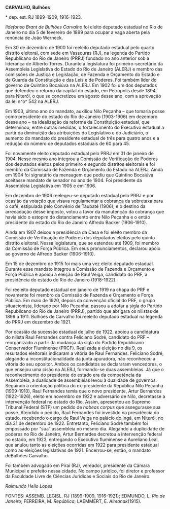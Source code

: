**CARVALHO, Bulhões**

\* dep. est. RJ 1899-1909, 1916-1923.

*Ildefonso Brant de Bulhões Carvalho* foi eleito deputado estadual no
Rio de Janeiro no dia 5 de fevereiro de 1899 para ocupar a vaga aberta
pela renúncia de João Werneck.

Em 30 de dezembro de 1900 foi reeleito deputado estadual pelo quarto
distrito eleitoral, com sede em Vassouras (RJ), na legenda do Partido
Republicano do Rio de Janeiro (PRRJ) fundado no ano anterior sob a
liderança de Alberto Torres. Durante a legislatura foi
primeiro-secretário da Assembleia Legislativa do Estado do Rio de
Janeiro (ALERJ) e membro das comissões de Justiça e Legislação, de
Fazenda e Orçamento do Estado e de Guarda da Constituição e das Leis e
de Poderes. Foi também líder do governo de Quintino Bocaiúva na ALERJ.
Em 1902 foi um dos deputados que defendeu o retorno da capital do
estado, em Petrópolis desde 1894, para Niterói, o que se concretizou em
agosto desse ano, com a aprovação da lei n^o^ 542 na ALERJ.

Em 1903, último ano do mandato, auxiliou Nilo Peçanha – que tomaria
posse como presidente do estado do Rio de Janeiro (1903-1906) em
dezembro desse ano – na idealização da reforma da Constituição estadual,
que determinou, entre outras medidas, o fortalecimento do Executivo
estadual a partir da diminuição das atribuições do Legislativo e do
Judiciário, o aumento do mandato do presidente estadual de três para
quatro anos e a redução do número de deputados estaduais de 60 para 45.

Foi novamente eleito deputado estadual pelo PRRJ em 31 de janeiro de
1904. Nesse mesmo ano integrou a Comissão de Verificação de Poderes dos
deputados eleitos pelos primeiro e segundo distritos eleitorais e foi
membro da Comissão de Fazenda e Orçamento do Estado na ALERJ. Ainda em
1904 foi signatário da mensagem que pediu que Quintino Bocaiúva
aceitasse mandato de senador no ano de 1904. Foi presidente da
Assembleia Legislativa em 1905 e em 1906.

Em dezembro de 1906 reelegeu-se deputado estadual pelo PRRJ e por
ocasião da votação que visava regulamentar a cobrança da sobretaxa para
o café, estipulada pelo Convênio de Taubaté (1906), e o destino da
arrecadação desse imposto, votou a favor da manutenção da cobrança que
havia sido o estopim do distanciamento entre Nilo Peçanha e o então
presidente do estado do Rio de Janeiro Alfredo Backer (1906-1910).

Ainda em 1907 deixou a presidência da Casa e foi eleito membro da
Comissão de Verificação de Poderes dos deputados eleitos pelo quinto
distrito eleitoral. Nessa legislatura, que se estendeu até 1909, foi
membro da Comissão de Força Pública. Em seus pronunciamentos, declarou
apoio ao governo de Alfredo Backer (1906-1910).

Em 15 de dezembro de 1915 foi mais uma vez eleito deputado estadual.
Durante esse mandato integrou a Comissão de Fazenda e Orçamento e Força
Pública e apoiou a eleição de Raul Veiga, candidato do PRF, à
presidência do estado do Rio de Janeiro (1918-1922).

Foi reeleito deputado estadual em janeiro de 1919 na chapa do PRF e
novamente foi membro da Comissão de Fazenda e Orçamento e Força Pública.
Em maio de 1920, depois da convenção oficial do PRF, o grupo
situacionista, liderado por Nilo Peçanha, passou a adotar a sigla do
Partido Republicano do Rio de Janeiro (PRRJ), partido que abrigara os
nilistas de 1899 a 1911. Bulhões de Carvalho foi reeleito deputado
estadual na legenda do PRRJ em dezembro de 1921.

Por ocasião da sucessão estadual de julho de 1922, apoiou a candidatura
do nilista Raul Fernandes contra Feliciano Sodré, candidato do PRF –
reorganizado a partir da mudança da sigla do Partido Republicano
Conservador Fluminense (PRCF). Realizada a eleição no dia 9, os
resultados eleitorais indicaram a vitória de Raul Fernandes. Feliciano
Sodré, alegando a inconstitucionalidade da junta apuradora, não
reconheceu a vitória do seu opositor. Ambos os candidatos se declararam
vencedores, o que ensejou uma cisão na ALERJ, formando-se duas
assembleias. Já que o reconhecimento do presidente do estado era da
competência da Assembleia, a dualidade de assembleias levou à dualidade
de governos. Seguindo a orientação política do ex-presidente da
República Nilo Peçanha (1909-1910), Raul Fernandes temia que o novo
presidente, Artur Bernardes (1922-1926), eleito em novembro de 1922 e
adversário de Nilo, decretasse a intervenção federal no estado do Rio.
Assim, apresentou ao Supremo Tribunal Federal (STF) um pedido de *habeas
corpus* que assegurasse sua posse. Atendido o pedido, Raul Fernandes foi
investido na presidência do estado, recebendo o cargo de Raul Veiga no
palácio do Ingá, em Niterói, no dia 31 de dezembro de 1922. Entretanto,
Feliciano Sodré também foi empossado por “sua” assembleia no mesmo dia.
Alegando a duplicidade de poderes no Rio de Janeiro, Artur Bernardes
decretou a intervenção federal no estado, em 1923, entregando o
Executivo fluminense a Aureliano Leal, que anulou tanto as eleições
ocorridas em 1922 para presidente estadual como as eleições legislativas
de 1921. Encerrou-se, então, o mandato deBulhões Carvalho.

Foi também advogado em Piraí (RJ), vereador, presidente da Câmara
Municipal e prefeito nessa cidade. No campo jurídico, foi diretor e
professor da Faculdade Livre de Ciências Jurídicas e Sociais do Rio de
Janeiro.

*Raimundo Helio Lopes*

FONTES: ASSEMB. LEGISL. RJ (1899-1909, 1916-1921); EDMUNDO, L. *Rio de
Janeiro*; FERREIRA, M. *República*; LAEMMERT, E. *Almanak*(1915).
